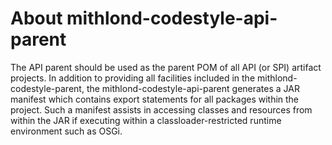 # About mithlond-codestyle-api-parent

The API parent should be used as the parent POM of all API (or SPI) artifact projects.
In addition to providing all facilities included in the mithlond-codestyle-parent, the 
mithlond-codestyle-api-parent generates a JAR manifest which contains export statements 
for all packages within the project. Such a manifest assists in accessing classes and 
resources from within the JAR if executing within a classloader-restricted runtime 
environment such as OSGi.
